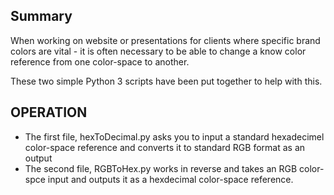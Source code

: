 ## Summary

When working on website or presentations for clients where specific brand colors are vital - it is often necessary to be able to change a know color reference from one color-space to another.

These two simple Python 3 scripts have been put together to help with this.

## OPERATION

- The first file, hexToDecimal.py asks you to input a standard hexadecimel color-space reference and converts it to standard RGB format as an output
- The second file, RGBToHex.py works in reverse and takes an RGB color-spce input and outputs it as a hexdecimal color-space reference.
